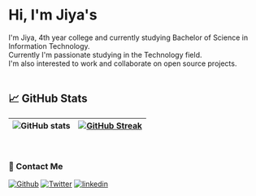 # Hi, I'm Jiya's

<img src="https://komarev.com/ghpvc/?username=your-github-Jiya398&style=plastic&color=yellow" alt="" /> <br>
I'm Jiya, 4th year college and currently studying Bachelor of Science in Information Technology. <br>
Currently I'm passionate studying in the Technology field. <br>
I'm also interested to work and collaborate on open source projects.
<br><br>

## 📈 GitHub Stats <br>
| ![GitHub stats](https://github-readme-stats.vercel.app/api?username=Jiya398&theme=great-gatsby&show_icons=true) | [![GitHub Streak](https://github-readme-streak-stats.herokuapp.com?user=Jiya398&theme=Javascript-dark&date_format=M%20j%5B%2C%20Y%5D)](https://git.io/streak-stats) |
| --- | --- |
<br>

### 💌 Contact Me 

[<img alt="Github" src="https://img.shields.io/badge/GitHub-%2312100E.svg?&style=for-the-badge&logo=Github&logoColor=white" />](https://github.com/Jiya398)
[<img alt="Twitter" src="https://img.shields.io/badge/twitter-%231DA1F2.svg?&style=for-the-badge&logo=twitter&logoColor=white" />](https://twitter.com/Jiya398)
[<img alt="linkedin" src="https://img.shields.io/badge/linkedin-%230077B5.svg?&style=for-the-badge&logo=linkedin&logoColor=white" />](https://www.linkedin.com/in/jullie-4a22391bb/)
